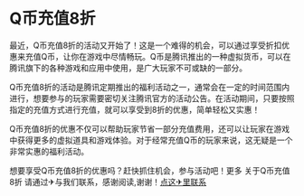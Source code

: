# Q币充值8折

最近，Q币充值8折的活动又开始了！这是一个难得的机会，可以通过享受折扣优惠来充值Q币，让你在游戏中尽情畅玩。Q币是腾讯推出的一种虚拟货币，可以在腾讯旗下的各种游戏和应用中使用，是广大玩家不可或缺的一部分。

Q币充值8折的活动是腾讯定期推出的福利活动之一，通常会在一定的时间范围内进行，想要参与的玩家需要密切关注腾讯官方的活动公告。在活动期间，只要按照指定的充值方式进行充值，就可以享受到8折的优惠，简单轻松又实惠！

Q币充值8折的优惠不仅可以帮助玩家节省一部分充值费用，还可以让玩家在游戏中获得更多的虚拟道具和游戏体验。对于经常充值Q币的玩家来说，这无疑是一个非常实惠的福利活动。

想要享受Q币充值8折的优惠吗？赶快抓住机会，参与活动吧！更多 关于Q币充值8折 请通过✈与我们联系，感谢阅读,谢谢！[点这✈里联系](https://abc.k02.cc)